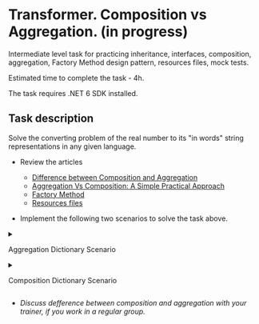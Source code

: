 # Transformer. Composition vs Aggregation. (in progress)

Intermediate level task for practicing inheritance, interfaces, composition, aggregation, Factory Method design pattern, resources files, mock tests.

Estimated time to complete the task - 4h.

The task requires .NET 6 SDK installed.

## Task description

Solve the converting problem of the real number to its "in words" string representations in any given language. 

- Review the articles
    - [Difference between Composition and Aggregation](https://www.c-sharpcorner.com/article/difference-between-composition-and-aggregation/)
    - [Aggregation Vs Composition: A Simple Practical Approach](https://www.c-sharpcorner.com/UploadFile/97fc7a/aggregation-vs-composition-a-simple-practical-approach/)
    - [Factory Method](https://refactoring.guru/design-patterns/factory-method)
    - [Resources files](https://docs.microsoft.com/en-us/dotnet/core/extensions/work-with-resx-files-programmatically)

- Implement the following two scenarios to solve the task above.


<details>
<summary>

Aggregation Dictionary Scenario

</summary>

- Implement [Transformer](TransformerDictionaryAggregarion/Transformer) class whose `Transform` instance method converts real number to its "in words" string representations in any given language.     
    **Requirement**: The `Transform` method of the `Transformer` class uses the object of the `CharsDictionary` class, that is passed from outside as a mandatory dependency.

- Implement [EnglishCharsDictionaryFactory](GermanDictionaryFactory/EnglishCharsDictionaryFactory) class that presents the dictionary of correspondences of the number characters to their word analogs in german.

- Implement [GermanCharsDictionaryFactory](EnglishDictionaryFactory/GermanCharsDictionaryFactory) class that presents the dictionary of correspondences of the number characters to their word analogs in english.

- Implement [RussianCharsDictionaryFactory](RussianDictionaryFactory/RussianCharsDictionaryFactory) class that presents the dictionary of correspondences of the number characters to their word analogs in russian.

- Add [new unit tests](/Transformer.Tests/TransformerAggregationTests.cs).
</details>

<details>
<summary>

Composition Dictionary Scenario

</summary> 

- Implement [Transformer](TransformerDictionaryComposition/Transformer) class whose `Transform` instance method converts real number to its "in words" string representations in any given language.     
    **Requirement**: The `Transformer` should be manage the lifetime of the object of the `Charts Dictionary` class  (composition), but do it with an additional abstraction, the factory class.   
    Use for the solution following tyype sytem:
    - [Сharacter](TransformerDictionaryComposition/Сharacter) enum - an enumeration consists of a set of words for all characters that a real number can contains.
    - [CharsDictionary](TransformerDictionaryComposition/CharsDictionary) class - presents the dictionary of correspondences of the number characters to their word analogs in given language. 
    - [ICharsDictionaryFactory](TransformerDictionaryComposition/ICharsDictionaryFactory) interface - presents the factory of the dictionary of dictionary of correspondences of characters to their word analogs in given language.

- Implement [ResourceCharsDictionaryFactory](ResourcesDictionaryFactory/ResourceCharsDictionaryFactory) class that presents the dictionary of correspondences of the number characters to their word analogs in several languages (english, german, russian). 
    - To support several languages use [resources files](https://docs.microsoft.com/en-us/dotnet/core/extensions/work-with-resx-files-programmatically).
    - Study generated code of the [Dictionary.Designer] file(ResourcesDictionaryFactory/Resources/Dictionary.Designer.cs).
    - Add resources files to [Resources](ResourcesDictionaryFactory/Resources) folder if it necessary.
    - Fill the contents of the resource files according to the specific language.

- Run [unit и mock tests](TransformerCompositionAndAggregation.Tests/TransformerDictionaryComposition)
</details>

- _Discuss defference between composition and aggregation with your trainer, if you work in a regular group._
